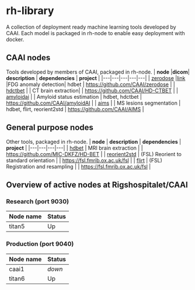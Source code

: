 # rh-library
A collection of deployment ready machine learning tools developed by CAAI. Each model is packaged in rh-node to enable easy deployment with docker.

## CAAI nodes
Tools developed by members of CAAI, packaged in rh-node. 
| **node** |**dicom**| **description** | **dependencies** | **project** |
|---|---|---|---|---|
| [zerodose](nodes/zerodose) |[link](dicom_nodes/zerodose) |FDG anomaly detection| hdbet | https://github.com/CAAI/zerodose |
| [hdctbet](nodes/hdctbet) | | CT brain extraction|  | https://github.com/CAAI/HD-CTBET |
| [amyloidai](nodes/amyloidAI) | | Amyloid status estimation | hdbet, hdctbet | https://github.com/CAAI/amyloidAI |
| [aims](nodes/aims) | | MS lesions segmentation | hdbet, flirt, reorient2std | https://github.com/CAAI/AIMS |

## General purpose nodes
Other tools, packaged in rh-node. 
| **node** | **description** | **dependencies** | **project** |
|---|---|---|---|
| [hdbet](nodes/hdbet) | MRI brain extraction |  | https://github.com/MIC-DKFZ/HD-BET |
| [reorient2std](nodes/reorient2std) | (FSL) Reorient to standard orientation |  | https://fsl.fmrib.ox.ac.uk/fsl |
| [flirt](nodes/flirt) | (FSL) Registration and resampling |  | https://fsl.fmrib.ox.ac.uk/fsl |

## Overview of active nodes at Rigshospitalet/CAAI

### Research (port 9030)
| Node name  |Status |
| ------------- | ------------- |
| titan5 | Up |

### Production (port 9040)
| Node name | Status |
| ------------- | ------------- |
| caai1  |  *down* |
| titan6 |  Up |
